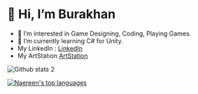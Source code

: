 # 👋 Hi, I’m Burakhan
- 👀 I’m interested in Game Designing, Coding, Playing Games.
- 🌱 I’m currently learning C# for Unity.
- My LinkedIn : [LinkedIn](https://www.linkedin.com/in/burakhan-altay-371449211/)
- My ArtStatıon [ArtStation](https://chuckmanorris.artstation.com/)

![Github stats 2](https://github-readme-stats.vercel.app/api?username=altayburakhan&show_icons=true&theme=radical)

[![Naereen's top languages](https://github-readme-stats.vercel.app/api/top-langs/?username=altayburakhan&theme=blue-green)](https://github.com/anuraghazra/github-readme-stats)
